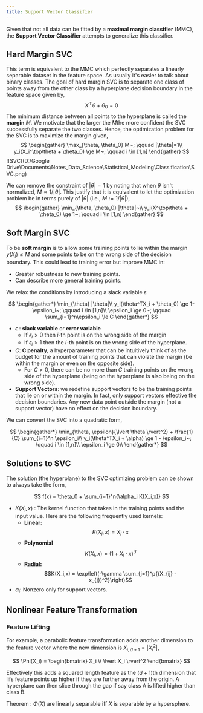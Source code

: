 ```yaml
---
title: Support Vector Classifier
---
```


Given that not all data can be fitted by a **maximal margin classifier** (MMC), the **Support Vector Classifier** attempts to generalize this classifier.

## Hard Margin SVC

This term is equivalent to the MMC which perfectly separates a linearly separable dataset in the feature space. As usually it's easier to talk about binary classes. The goal of hard margin SVC is to separate one class of points away from the other class by a hyperplane decision boundary in the feature space given by,
$$
X^\top \theta + \theta_0 = 0
$$
The minimum distance between all points to the hyperplane is called the **margin** $M$. We motivate that the larger the $M​$ the more confident the SVC successfully separate the two classes. Hence, the optimization problem for the SVC is to maximize the margin given,
$$
\begin{gather}
\max_{\theta, \theta_0} M~; \qquad |\theta|=1\\
y_i(X_i^\top\theta + \theta_0) \ge  M~; \qquad i \in [1,n]
\end{gather}
$$
![SVC](D:\Google Drive\Documents\Notes\_Data_Science\Statistical_Modeling\Classification\SVC.png)

We can remove the constraint of $|\theta|=1$  by noting that when $\theta$ isn't normalized, $M \propto 1/|\theta|$. This justify that it is equivalent to let the optimization problem be in terms purely of $|\theta|$ (i.e., $M:= 1/|\theta|$),
$$
\begin{gather}
\min_{\theta, \theta_0} |\theta|~\\
y_i(X^\top\theta + \theta_0) \ge 1~; \qquad i \in [1,n]
\end{gather}
$$




## Soft Margin SVC

To be **soft margin** is to allow some training points to lie within the margin $y(X_i) \le M$ and some points to be on the wrong side of the decision boundary. This could lead to training error but improve MMC in:

* Greater robustness to new training points.
* Can describe more general training points.

We relax the conditions by introducing a slack variable $\epsilon$.

$$
\begin{gather*}
     \min_{\theta} |\theta|\\
     y_i(\theta^TX_i + \theta_0) \ge 1-\epsilon_i~; \qquad i \in [1,n]\\ \epsilon_i \ge 0~; \qquad \sum_{i=1}^n\epsilon_i \le C
\end{gather*}
$$

* $\epsilon$ : **slack variable** or **error variable**
    * If $\epsilon_i > 0$ then $i$-th point is on the wrong side of the margin
    * If $\epsilon_i > 1$ then the $i$-th point is on the wrong side of the hyperplane.
* $C$: **C penalty**, a hyperparameter that can be intuitively think of as the budget for the amount of training points that can violate the margin (be within the margin or even on the opposite side).
    * For $C>0$, there can be no more than $C$ training points on the wrong side of the hyperplane (being on the hyperplane is also being on the wrong side).
* **Support Vectors**: we redefine support vectors to be the training points that lie on or within the margin. In fact, only support vectors effective the decision boundaries. Any new data point outside the margin (not a support vector) have no effect on the decision boundary.

We can convert the SVC into a quadratic form,

$$
\begin{gather*}
    \min_{\theta, \epsilon}{\lvert \theta \rvert^2} + \frac{1}{C} \sum_{i=1}^n \epsilon_i\\
    y_i(\theta^TX_i + \alpha) \ge 1 - \epsilon_i~; \qquad i \in [1,n]\\
    \epsilon_i \ge 0\\
\end{gather*}
$$



## Solutions to SVC

The solution (the hyperplane) to the SVC optimizing problem can be shown to always take the form,

$$ f(x) = \theta_0 + \sum_{i=1}^n{\alpha_i K(X_i,x)} $$

* $K(X_i,x)$ : The kernel function that takes in the training points and the input value. Here are the following frequently used kernels:
    * **Linear:**
        $$K(X_i,x) = X_i \cdot x$$
    * **Polynomial**
        $$K(X_i,x) = (1 + X_i \cdot x)^d$$
    * **Radial:**
        $$K(X_i,x) = \exp\left(-\gamma \sum_{j=1}^p{(X_{ij} - x_{j})^2}\right)$$
* $\alpha_i$: Nonzero only for support vectors.

## Nonlinear Feature Transformation

### Feature Lifting
For example, a parabolic feature transformation adds another dimension to the feature vector where the new dimension is $X_{i, d+1} = \lvert{X_i}^2\rvert$,

$$
\Phi(X_i) = \begin{bmatrix}
    X_i \\
    \lvert X_i \rvert^2
\end{bmatrix}
$$

Effectively this adds a squared length feature as the $(d+1)$th dimension that lifs feature points up higher if they are further away from the origin. A hyperplane can then slice through the gap if say class A is lifted higher than class B.

Theorem
: $\Phi(X)$ are linearly separable iff $X$ is separable by a hypersphere.
